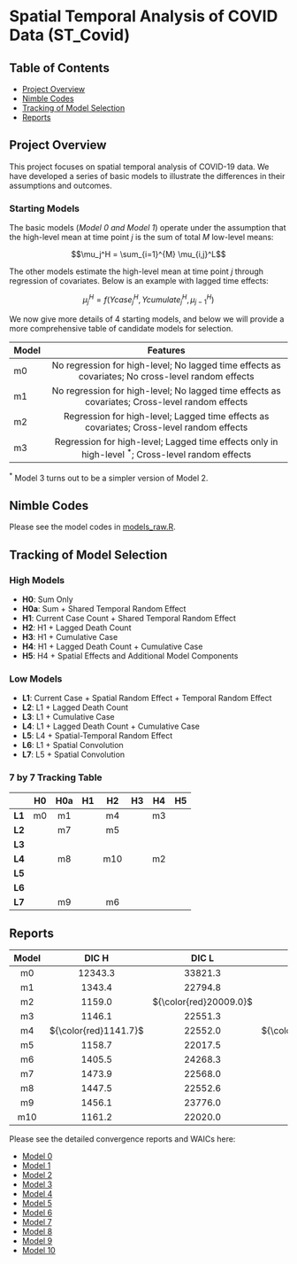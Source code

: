 # Spatial Temporal Analysis of COVID Data (ST_Covid)

## Table of Contents
- [Project Overview](#project-overview)
- [Nimble Codes](#nimble-codes)
- [Tracking of Model Selection](#tracking-of-model-selection)
- [Reports](#reports)

## Project Overview

This project focuses on spatial temporal analysis of COVID-19 data. We have developed a series of basic models to illustrate the differences in their assumptions and outcomes.  

### Starting Models 
The basic models (*Model 0 and Model 1*) operate under the assumption that the high-level mean at time point $j$ is the sum of total $M$ low-level means: 

$$\mu_j^H = \sum_{i=1}^{M} \mu_{i,j}^L$$

The other models estimate the high-level mean at time point $j$ through regression of covariates. Below is an example with lagged time effects: 

$$\mu_j^H = f(Ycase_{j}^H, Ycumulate_{j}^H, \mu_{j-1}^H)$$

We now give more details of 4 starting models, and below we will provide a more comprehensive table of candidate models for selection.

| Model | Features |
|-------|:--------:|
| m0 | No regression for high-level; No lagged time effects as covariates; No cross-level random effects |
| m1 | No regression for high-level; No lagged time effects as covariates; Cross-level random effects |
| m2 | Regression for high-level; Lagged time effects as covariates; Cross-level random effects | 
| m3 | Regression for high-level; Lagged time effects only in high-level ${}^*$; Cross-level random effects | 

${}^*$ Model 3 turns out to be a simpler version of Model 2.

## Nimble Codes

Please see the model codes in [models_raw.R](https://github.com/Sijianf/ST_Covid/blob/main/codes/models_raw.R).  

## Tracking of Model Selection

### High Models
- **H0**: Sum Only
- **H0a**: Sum + Shared Temporal Random Effect
- **H1**: Current Case Count + Shared Temporal Random Effect
- **H2**: H1 + Lagged Death Count
- **H3**: H1 + Cumulative Case
- **H4**: H1 + Lagged Death Count + Cumulative Case
- **H5**: H4 + Spatial Effects and Additional Model Components

### Low Models
- **L1**: Current Case + Spatial Random Effect + Temporal Random Effect
- **L2**: L1 + Lagged Death Count
- **L3**: L1 + Cumulative Case
- **L4**: L1 + Lagged Death Count + Cumulative Case
- **L5**: L4 + Spatial-Temporal Random Effect
- **L6**: L1 + Spatial Convolution
- **L7**: L5 + Spatial Convolution

### 7 by 7 Tracking Table

|         |  **H0**  |  **H0a** |  **H1**  |  **H2**  |  **H3**  |  **H4**  |  **H5**  |
|:-------:|:--------:|:--------:|:--------:|:--------:|:--------:|:--------:|:--------:|
| **L1**  |    m0    |    m1    |          |    m4    |          |    m3    |          |
| **L2**  |          |    m7    |          |    m5    |          |          |          |
| **L3**  |          |          |          |          |          |          |          |
| **L4**  |          |    m8    |          |    m10   |          |    m2    |          |
| **L5**  |          |          |          |          |          |          |          |
| **L6**  |          |          |          |          |          |          |          |
| **L7**  |          |    m9    |          |    m6    |          |          |          |

## Reports


| Model |   DIC H   |    DIC L   |   DIC3 H   |    DIC3 L  |   PWAIC H  |   PWAIC L  |   WAIC H   |   WAIC L   |
|:-----:|:---------:|:----------:|:----------:|:----------:|:----------:|:----------:|:----------:|:----------:|
| m0  | $12343.3$ | $33821.3$ | $12406.3$ | $33901.4$ | $92.9$   | $162.8$  | $12411.1$ | $33906.4$ |
| m1  | $1343.4$  | $22794.8$ | $1218.3$  | $22823.8$ | $63.4$   | $196.0$  | $1258.2$  | $22835.7$ |
| m2  | $1159.0$  | ${\color{red}20009.0}$ | $1122.7$  | $22065.5$ | $26.6$   | $190.6$  | $1136.4$  | $22078.4$ |
| m3  | $1146.1$  | $22551.3$ | $1112.9$  | $22642.5$ | $23.3$   | $206.4$  | $1124.7$  | $22656.2$ |
| m4  | ${\color{red}1141.7}$ | $22552.0$ | ${\color{red}1111.5}$ | $22638.2$ | ${\color{red}22.6}$ | $203.6$  | ${\color{red}1122.8}$ | $22651.9$ |
| m5  | $1158.7$  | $22017.5$ | $1122.8$  | $22085.9$ | $26.4$   | $187.0$  | $1136.2$  | $22098.6$ |
| m6  | $1405.5$  | $24268.3$ | $1243.8$  | $21376.4$ | $89.9$   | $1524.8$ | $1312.6$  | $22101.5$ |
| m7  | $1473.9$  | $22568.0$ | $1312.3$  | $22441.7$ | $122.9$  | $136.6$  | $1407.7$  | $22448.2$ |
| m8  | $1447.5$  | $22552.6$ | $1304.7$  | $22449.1$ | $117.9$  | ${\color{red}136.0}$ | $1395.5$  | $22455.2$ |
| m9  | $1456.1$  | $23776.0$ | $1294.4$  | ${\color{red}21169.1}$ | $95.1$   | $1535.9$ | $1362.5$  | ${\color{red}21913.2}$ |
| m10 | $1161.2$  | $22020.0$ | $1123.7$  | $22086.4$ | $26.8$   | $187.4$  | $1137.5$  | $22098.6$ |

Please see the detailed convergence reports and WAICs here: 

- [Model 0](https://sijianf.github.io/ST_Covid/pages/Report_Aug_m0.html)
- [Model 1](https://sijianf.github.io/ST_Covid/pages/Report_Aug_m1.html)
- [Model 2](https://sijianf.github.io/ST_Covid/pages/Report_Aug_m2.html)
- [Model 3](https://sijianf.github.io/ST_Covid/pages/Report_Aug_m3.html)
- [Model 4](https://sijianf.github.io/ST_Covid/pages/Report_Aug_m4.html)
- [Model 5](https://sijianf.github.io/ST_Covid/pages/Report_Aug_m5.html)
- [Model 6](https://sijianf.github.io/ST_Covid/pages/Report_Aug_m6.html)
- [Model 7](https://sijianf.github.io/ST_Covid/pages/Report_Aug_m7.html)
- [Model 8](https://sijianf.github.io/ST_Covid/pages/Report_Aug_m8.html)
- [Model 9](https://sijianf.github.io/ST_Covid/pages/Report_Aug_m9.html)
- [Model 10](https://sijianf.github.io/ST_Covid/pages/Report_Aug_m10.html)





